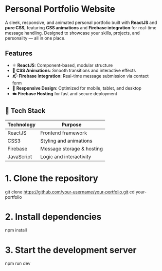 #  Personal Portfolio Website

A sleek, responsive, and animated personal portfolio built with **ReactJS** and **pure CSS**, featuring **CSS animations** and **Firebase integration** for real-time message handling. Designed to showcase your skills, projects, and personality — all in one place.

##  Features

- ⚛️ **ReactJS**: Component-based, modular structure
- 🎨 **CSS Animations**: Smooth transitions and interactive effects
- 📬 **Firebase Integration**: Real-time message submission via contact form
- 📱 **Responsive Design**: Optimized for mobile, tablet, and desktop
- ☁️ **Firebase Hosting** for fast and secure deployment



## 🔧 Tech Stack

| Technology   | Purpose                        |
|--------------|--------------------------------|
| ReactJS      | Frontend framework             |
| CSS3         | Styling and animations         |
| Firebase     | Message storage & hosting      |
| JavaScript   | Logic and interactivity        |

# 1. Clone the repository
git clone https://github.com/your-username/your-portfolio.git
cd your-portfolio

# 2. Install dependencies
npm install

# 3. Start the development server
npm run dev


